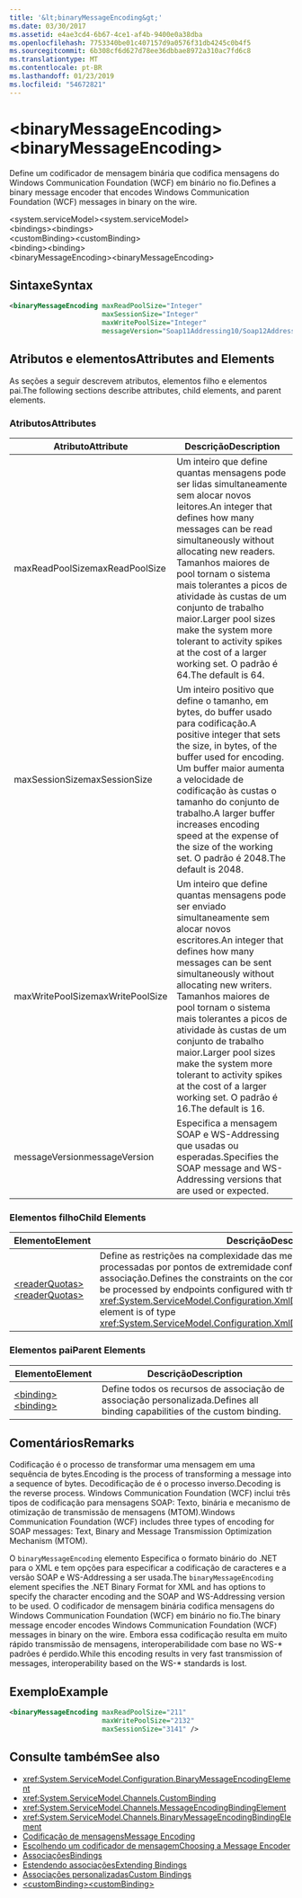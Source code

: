 ```yaml
---
title: '&lt;binaryMessageEncoding&gt;'
ms.date: 03/30/2017
ms.assetid: e4ae3cd4-6b67-4ce1-af4b-9400e0a38dba
ms.openlocfilehash: 7753340be01c407157d9a0576f31db4245c0b4f5
ms.sourcegitcommit: 6b308cf6d627d78ee36dbbae8972a310ac7fd6c8
ms.translationtype: MT
ms.contentlocale: pt-BR
ms.lasthandoff: 01/23/2019
ms.locfileid: "54672821"
---
```

# <a name="ltbinarymessageencodinggt"></a><span data-ttu-id="1d217-102">&lt;binaryMessageEncoding&gt;</span><span class="sxs-lookup"><span data-stu-id="1d217-102">&lt;binaryMessageEncoding&gt;</span></span>
<span data-ttu-id="1d217-103">Define um codificador de mensagem binária que codifica mensagens do Windows Communication Foundation (WCF) em binário no fio.</span><span class="sxs-lookup"><span data-stu-id="1d217-103">Defines a binary message encoder that encodes Windows Communication Foundation (WCF) messages in binary on the wire.</span></span>  
  
 <span data-ttu-id="1d217-104">\<system.serviceModel></span><span class="sxs-lookup"><span data-stu-id="1d217-104">\<system.serviceModel></span></span>  
<span data-ttu-id="1d217-105">\<bindings></span><span class="sxs-lookup"><span data-stu-id="1d217-105">\<bindings></span></span>  
<span data-ttu-id="1d217-106">\<customBinding></span><span class="sxs-lookup"><span data-stu-id="1d217-106">\<customBinding></span></span>  
<span data-ttu-id="1d217-107">\<binding></span><span class="sxs-lookup"><span data-stu-id="1d217-107">\<binding></span></span>  
<span data-ttu-id="1d217-108">\<binaryMessageEncoding></span><span class="sxs-lookup"><span data-stu-id="1d217-108">\<binaryMessageEncoding></span></span>  
  
## <a name="syntax"></a><span data-ttu-id="1d217-109">Sintaxe</span><span class="sxs-lookup"><span data-stu-id="1d217-109">Syntax</span></span>  
  
```xml  
<binaryMessageEncoding maxReadPoolSize="Integer"
                       maxSessionSize="Integer"
                       maxWritePoolSize="Integer"
                       messageVersion="Soap11Addressing10/Soap12Addressing10" />
```  
  
## <a name="attributes-and-elements"></a><span data-ttu-id="1d217-110">Atributos e elementos</span><span class="sxs-lookup"><span data-stu-id="1d217-110">Attributes and Elements</span></span>  
 <span data-ttu-id="1d217-111">As seções a seguir descrevem atributos, elementos filho e elementos pai.</span><span class="sxs-lookup"><span data-stu-id="1d217-111">The following sections describe attributes, child elements, and parent elements.</span></span>  
  
### <a name="attributes"></a><span data-ttu-id="1d217-112">Atributos</span><span class="sxs-lookup"><span data-stu-id="1d217-112">Attributes</span></span>  
  
|<span data-ttu-id="1d217-113">Atributo</span><span class="sxs-lookup"><span data-stu-id="1d217-113">Attribute</span></span>|<span data-ttu-id="1d217-114">Descrição</span><span class="sxs-lookup"><span data-stu-id="1d217-114">Description</span></span>|  
|---------------|-----------------|  
|<span data-ttu-id="1d217-115">maxReadPoolSize</span><span class="sxs-lookup"><span data-stu-id="1d217-115">maxReadPoolSize</span></span>|<span data-ttu-id="1d217-116">Um inteiro que define quantas mensagens pode ser lidas simultaneamente sem alocar novos leitores.</span><span class="sxs-lookup"><span data-stu-id="1d217-116">An integer that defines how many messages can be read simultaneously without allocating new readers.</span></span> <span data-ttu-id="1d217-117">Tamanhos maiores de pool tornam o sistema mais tolerantes a picos de atividade às custas de um conjunto de trabalho maior.</span><span class="sxs-lookup"><span data-stu-id="1d217-117">Larger pool sizes make the system more tolerant to activity spikes at the cost of a larger working set.</span></span> <span data-ttu-id="1d217-118">O padrão é 64.</span><span class="sxs-lookup"><span data-stu-id="1d217-118">The default is 64.</span></span>|  
|<span data-ttu-id="1d217-119">maxSessionSize</span><span class="sxs-lookup"><span data-stu-id="1d217-119">maxSessionSize</span></span>|<span data-ttu-id="1d217-120">Um inteiro positivo que define o tamanho, em bytes, do buffer usado para codificação.</span><span class="sxs-lookup"><span data-stu-id="1d217-120">A positive integer that sets the size, in bytes, of the buffer used for encoding.</span></span> <span data-ttu-id="1d217-121">Um buffer maior aumenta a velocidade de codificação às custas o tamanho do conjunto de trabalho.</span><span class="sxs-lookup"><span data-stu-id="1d217-121">A larger buffer increases encoding speed at the expense of the size of the working set.</span></span> <span data-ttu-id="1d217-122">O padrão é 2048.</span><span class="sxs-lookup"><span data-stu-id="1d217-122">The default is 2048.</span></span>|  
|<span data-ttu-id="1d217-123">maxWritePoolSize</span><span class="sxs-lookup"><span data-stu-id="1d217-123">maxWritePoolSize</span></span>|<span data-ttu-id="1d217-124">Um inteiro que define quantas mensagens pode ser enviado simultaneamente sem alocar novos escritores.</span><span class="sxs-lookup"><span data-stu-id="1d217-124">An integer that defines how many messages can be sent simultaneously without allocating new writers.</span></span> <span data-ttu-id="1d217-125">Tamanhos maiores de pool tornam o sistema mais tolerantes a picos de atividade às custas de um conjunto de trabalho maior.</span><span class="sxs-lookup"><span data-stu-id="1d217-125">Larger pool sizes make the system more tolerant to activity spikes at the cost of a larger working set.</span></span> <span data-ttu-id="1d217-126">O padrão é 16.</span><span class="sxs-lookup"><span data-stu-id="1d217-126">The default is 16.</span></span>|  
|<span data-ttu-id="1d217-127">messageVersion</span><span class="sxs-lookup"><span data-stu-id="1d217-127">messageVersion</span></span>|<span data-ttu-id="1d217-128">Especifica a mensagem SOAP e WS-Addressing que usadas ou esperadas.</span><span class="sxs-lookup"><span data-stu-id="1d217-128">Specifies the SOAP message and WS-Addressing versions that are used or expected.</span></span>|  
  
### <a name="child-elements"></a><span data-ttu-id="1d217-129">Elementos filho</span><span class="sxs-lookup"><span data-stu-id="1d217-129">Child Elements</span></span>  
  
|<span data-ttu-id="1d217-130">Elemento</span><span class="sxs-lookup"><span data-stu-id="1d217-130">Element</span></span>|<span data-ttu-id="1d217-131">Descrição</span><span class="sxs-lookup"><span data-stu-id="1d217-131">Description</span></span>|  
|-------------|-----------------|  
|[<span data-ttu-id="1d217-132">\<readerQuotas></span><span class="sxs-lookup"><span data-stu-id="1d217-132">\<readerQuotas></span></span>](https://msdn.microsoft.com/library/3e5e42ff-cef8-478f-bf14-034449239bfd)|<span data-ttu-id="1d217-133">Define as restrições na complexidade das mensagens SOAP que podem ser processadas por pontos de extremidade configurados com essa associação.</span><span class="sxs-lookup"><span data-stu-id="1d217-133">Defines the constraints on the complexity of SOAP messages that can be processed by endpoints configured with this binding.</span></span> <span data-ttu-id="1d217-134">Esse elemento é do tipo <xref:System.ServiceModel.Configuration.XmlDictionaryReaderQuotasElement>.</span><span class="sxs-lookup"><span data-stu-id="1d217-134">This element is of type <xref:System.ServiceModel.Configuration.XmlDictionaryReaderQuotasElement>.</span></span>|  
  
### <a name="parent-elements"></a><span data-ttu-id="1d217-135">Elementos pai</span><span class="sxs-lookup"><span data-stu-id="1d217-135">Parent Elements</span></span>  
  
|<span data-ttu-id="1d217-136">Elemento</span><span class="sxs-lookup"><span data-stu-id="1d217-136">Element</span></span>|<span data-ttu-id="1d217-137">Descrição</span><span class="sxs-lookup"><span data-stu-id="1d217-137">Description</span></span>|  
|-------------|-----------------|  
|[<span data-ttu-id="1d217-138">\<binding></span><span class="sxs-lookup"><span data-stu-id="1d217-138">\<binding></span></span>](../../../../../docs/framework/misc/binding.md)|<span data-ttu-id="1d217-139">Define todos os recursos de associação de associação personalizada.</span><span class="sxs-lookup"><span data-stu-id="1d217-139">Defines all binding capabilities of the custom binding.</span></span>|  
  
## <a name="remarks"></a><span data-ttu-id="1d217-140">Comentários</span><span class="sxs-lookup"><span data-stu-id="1d217-140">Remarks</span></span>  
 <span data-ttu-id="1d217-141">Codificação é o processo de transformar uma mensagem em uma sequência de bytes.</span><span class="sxs-lookup"><span data-stu-id="1d217-141">Encoding is the process of transforming a message into a sequence of bytes.</span></span> <span data-ttu-id="1d217-142">Decodificação de é o processo inverso.</span><span class="sxs-lookup"><span data-stu-id="1d217-142">Decoding is the reverse process.</span></span> <span data-ttu-id="1d217-143">Windows Communication Foundation (WCF) inclui três tipos de codificação para mensagens SOAP: Texto, binária e mecanismo de otimização de transmissão de mensagens (MTOM).</span><span class="sxs-lookup"><span data-stu-id="1d217-143">Windows Communication Foundation (WCF) includes three types of encoding for SOAP messages: Text, Binary and Message Transmission Optimization Mechanism (MTOM).</span></span>  
  
 <span data-ttu-id="1d217-144">O `binaryMessageEncoding` elemento Especifica o formato binário do .NET para o XML e tem opções para especificar a codificação de caracteres e a versão SOAP e WS-Addressing a ser usada.</span><span class="sxs-lookup"><span data-stu-id="1d217-144">The `binaryMessageEncoding` element specifies the .NET Binary Format for XML and has options to specify the character encoding and the SOAP and WS-Addressing version to be used.</span></span> <span data-ttu-id="1d217-145">O codificador de mensagem binária codifica mensagens do Windows Communication Foundation (WCF) em binário no fio.</span><span class="sxs-lookup"><span data-stu-id="1d217-145">The binary message encoder encodes Windows Communication Foundation (WCF) messages in binary on the wire.</span></span> <span data-ttu-id="1d217-146">Embora essa codificação resulta em muito rápido transmissão de mensagens, interoperabilidade com base no WS-\* padrões é perdido.</span><span class="sxs-lookup"><span data-stu-id="1d217-146">While this encoding results in very fast transmission of messages, interoperability based on the WS-\* standards is lost.</span></span>  
  
## <a name="example"></a><span data-ttu-id="1d217-147">Exemplo</span><span class="sxs-lookup"><span data-stu-id="1d217-147">Example</span></span>  
  
```xml  
<binaryMessageEncoding maxReadPoolSize="211"
                       maxWritePoolSize="2132"
                       maxSessionSize="3141" />
```  
  
## <a name="see-also"></a><span data-ttu-id="1d217-148">Consulte também</span><span class="sxs-lookup"><span data-stu-id="1d217-148">See also</span></span>
- <xref:System.ServiceModel.Configuration.BinaryMessageEncodingElement>
- <xref:System.ServiceModel.Channels.CustomBinding>
- <xref:System.ServiceModel.Channels.MessageEncodingBindingElement>
- <xref:System.ServiceModel.Channels.BinaryMessageEncodingBindingElement>
- [<span data-ttu-id="1d217-149">Codificação de mensagens</span><span class="sxs-lookup"><span data-stu-id="1d217-149">Message Encoding</span></span>](../../../../../docs/framework/configure-apps/file-schema/wcf/message-encoding.md)
- [<span data-ttu-id="1d217-150">Escolhendo um codificador de mensagem</span><span class="sxs-lookup"><span data-stu-id="1d217-150">Choosing a Message Encoder</span></span>](../../../../../docs/framework/wcf/feature-details/choosing-a-message-encoder.md)
- [<span data-ttu-id="1d217-151">Associações</span><span class="sxs-lookup"><span data-stu-id="1d217-151">Bindings</span></span>](../../../../../docs/framework/wcf/bindings.md)
- [<span data-ttu-id="1d217-152">Estendendo associações</span><span class="sxs-lookup"><span data-stu-id="1d217-152">Extending Bindings</span></span>](../../../../../docs/framework/wcf/extending/extending-bindings.md)
- [<span data-ttu-id="1d217-153">Associações personalizadas</span><span class="sxs-lookup"><span data-stu-id="1d217-153">Custom Bindings</span></span>](../../../../../docs/framework/wcf/extending/custom-bindings.md)
- [<span data-ttu-id="1d217-154">\<customBinding></span><span class="sxs-lookup"><span data-stu-id="1d217-154">\<customBinding></span></span>](../../../../../docs/framework/configure-apps/file-schema/wcf/custombinding.md)
